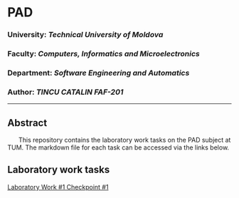 # PAD

### University: _Technical University of Moldova_
### Faculty: _Computers, Informatics and Microelectronics_
### Department: _Software Engineering and Automatics_
### Author: _TINCU CATALIN FAF-201_

----

## Abstract
&ensp;&ensp;&ensp; This repository contains the laboratory work tasks on the PAD subject at TUM. The markdown file for each task can be accessed via the links below.

## Laboratory work tasks

[Laboratory Work #1 Checkpoint #1](https://github.com/Catalin-Tin/PAD/blob/main/LAB%201/CheckPoint1/Lab1_Checkpoint1.pdf)
